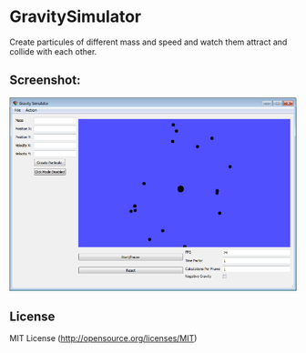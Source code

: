 GravitySimulator
================

Create particules of different mass and speed and watch them attract and collide with each other.

Screenshot:
-----------
![GravitySimulator](/GravSim/images/DemoScreenShot.png "Screenshot")

License
-------
MIT License (http://opensource.org/licenses/MIT)
